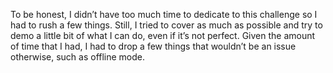 To be honest, I didn’t have too much time to dedicate to this challenge so I had to rush a few things. Still, I tried to cover as much as possible and try to demo a little bit of what I can do, even if it’s not perfect. Given the amount of time that I had, I had to drop a few things that wouldn’t be an issue otherwise, such as offline mode.
